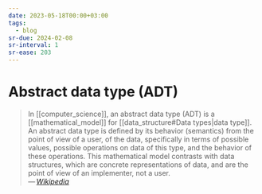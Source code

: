 ```yaml
---
date: 2023-05-18T00:00+03:00
tags:
  - blog
sr-due: 2024-02-08
sr-interval: 1
sr-ease: 203
---
```


# Abstract data type (ADT)

> In [[computer_science]], an abstract data type (ADT) is a
> [[mathematical_model]] for [[data_structure#Data types|data type]]. An
> abstract data type is defined by its behavior (semantics) from the point of
> view of a user, of the data, specifically in terms of possible values,
> possible operations on data of this type, and the behavior of these
> operations. This mathematical model contrasts with data structures, which are
> concrete representations of data, and are the point of view of an implementer,
> not a user.\
> — <cite>[Wikipedia](https://en.wikipedia.org/wiki/Abstract_data_type)</cite>
